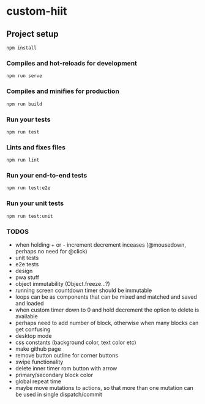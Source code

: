 # custom-hiit

## Project setup
```
npm install
```

### Compiles and hot-reloads for development
```
npm run serve
```

### Compiles and minifies for production
```
npm run build
```

### Run your tests
```
npm run test
```

### Lints and fixes files
```
npm run lint
```

### Run your end-to-end tests
```
npm run test:e2e
```

### Run your unit tests
```
npm run test:unit
```

### TODOS
- when holding + or - increment decrement inceases (@mousedown, perhaps no need for @click)
- unit tests
- e2e tests
- design
- pwa stuff
- object immutability (Object.freeze...?)
- running screen countdown timer should be immutable
- loops can be as components that can be mixed and matched and saved and loaded
- when custom timer down to 0 and hold decrement the option to delete is available
- perhaps need to add number of block, otherwise when many blocks can get confusing
- desktop mode
- css constants (background color, text color etc)
- make github page
- remove button outline for corner buttons
- swipe functionality
- delete inner timer rom button with arrow
- primary/secondary block color
- global repeat time
- maybe move mutations to actions, so that more than one mutation can be used in single dispatch/commit
